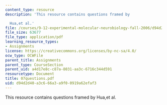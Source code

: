 ```yaml
---
content_type: resource
description: 'This resource contains questions framed by

  Hua,et al.'
file: /courses/9-12-experimental-molecular-neurobiology-fall-2006/d94d2d40a3c666a3a9f00919a62efaf3_07questions.pdf
file_size: 63677
file_type: application/pdf
learning_resource_types:
- Assignments
license: https://creativecommons.org/licenses/by-nc-sa/4.0/
ocw_type: OCWFile
parent_title: Assignments
parent_type: CourseSection
parent_uid: a4d17e8c-c87a-8031-aa3c-6716c344d591
resourcetype: Document
title: 07questions.pdf
uid: d94d2d40-a3c6-66a3-a9f0-0919a62efaf3
---
```

This resource contains questions framed by
Hua,et al.